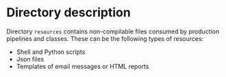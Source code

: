 # Directory description

Directory `resources` contains non-compilable files consumed by production pipelines and classes.
These can be the following types of resources:

- Shell and Python scripts
- Json files
- Templates of email messages or HTML reports
